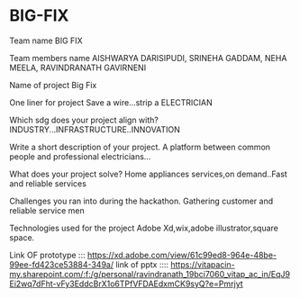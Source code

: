 # BIG-FIX
Team name
BIG FIX

Team members name
AISHWARYA DARISIPUDI,
SRINEHA GADDAM,
NEHA MEELA,
RAVINDRANATH GAVIRNENI

Name of project
Big Fix

One liner for project
Save a wire...strip a ELECTRICIAN

Which sdg does your project align with?
INDUSTRY...INFRASTRUCTURE..INNOVATION

Write a short description of your project.
A platform between common people and professional electricians...

What does your project solve?
Home appliances services,on demand..Fast and reliable services

Challenges you ran into during the hackathon.
Gathering customer and reliable service men

Technologies used for the project
Adobe Xd,wix,adobe illustrator,square space.

Link OF prototype ::: https://xd.adobe.com/view/61c99ed8-964e-48be-99ee-fd423ce53884-349a/
link of pptx :::: https://vitapacin-my.sharepoint.com/:f:/g/personal/ravindranath_19bci7060_vitap_ac_in/EqJ9Ei2wq7dFht-vFy3EddcBrX1o6TPfVFDAEdxmCK9syQ?e=Pmrjyt

